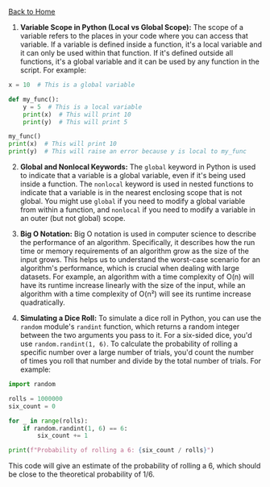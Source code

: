[Back to Home](../README.md)

1. **Variable Scope in Python (Local vs Global Scope):** The scope of a variable refers to the places in your code where you can access that variable. If a variable is defined inside a function, it's a local variable and it can only be used within that function. If it's defined outside all functions, it's a global variable and it can be used by any function in the script. For example:
```python
x = 10  # This is a global variable

def my_func():
    y = 5  # This is a local variable
    print(x)  # This will print 10
    print(y)  # This will print 5

my_func()
print(x)  # This will print 10
print(y)  # This will raise an error because y is local to my_func
```

2. **Global and Nonlocal Keywords:** The `global` keyword in Python is used to indicate that a variable is a global variable, even if it's being used inside a function. The `nonlocal` keyword is used in nested functions to indicate that a variable is in the nearest enclosing scope that is not global. You might use `global` if you need to modify a global variable from within a function, and `nonlocal` if you need to modify a variable in an outer (but not global) scope.

3. **Big O Notation:** Big O notation is used in computer science to describe the performance of an algorithm. Specifically, it describes how the run time or memory requirements of an algorithm grow as the size of the input grows. This helps us to understand the worst-case scenario for an algorithm's performance, which is crucial when dealing with large datasets. For example, an algorithm with a time complexity of O(n) will have its runtime increase linearly with the size of the input, while an algorithm with a time complexity of O(n²) will see its runtime increase quadratically.

4. **Simulating a Dice Roll:** To simulate a dice roll in Python, you can use the `random` module's `randint` function, which returns a random integer between the two arguments you pass to it. For a six-sided dice, you'd use `random.randint(1, 6)`. To calculate the probability of rolling a specific number over a large number of trials, you'd count the number of times you roll that number and divide by the total number of trials. For example:
```python
import random

rolls = 1000000
six_count = 0

for _ in range(rolls):
    if random.randint(1, 6) == 6:
        six_count += 1

print(f"Probability of rolling a 6: {six_count / rolls}")
```
This code will give an estimate of the probability of rolling a 6, which should be close to the theoretical probability of 1/6.